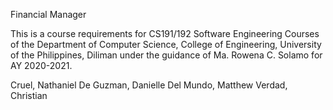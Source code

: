 Financial Manager

This is a course requirements for CS191/192 Software Engineering Courses of the Department of Computer Science, College of Engineering, University of the Philippines, Diliman under the guidance of Ma. Rowena C. Solamo for AY 2020-2021.

Cruel, Nathaniel
De Guzman, Danielle
Del Mundo, Matthew
Verdad, Christian
